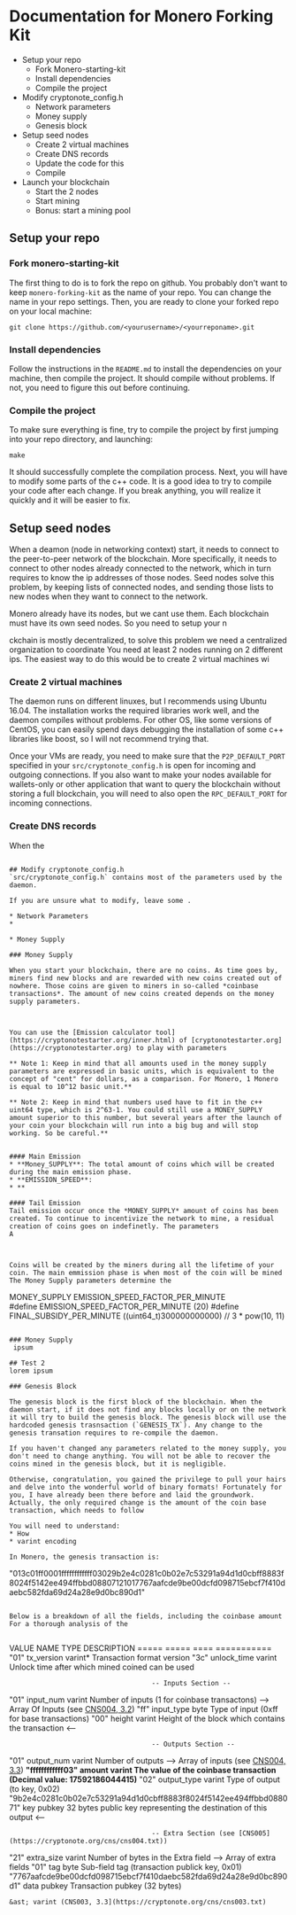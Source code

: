 # Documentation for Monero Forking Kit

<WORK IN PROGRESS>

* Setup your repo
    * Fork Monero-starting-kit
    * Install dependencies
    * Compile the project
* Modify cryptonote_config.h
    * Network parameters
    * Money supply
    * Genesis block
* Setup seed nodes
    * Create 2 virtual machines
    * Create DNS records
    * Update the code for this 
    * Compile 
* Launch your blockchain
    * Start the 2 nodes
    * Start mining
    * Bonus: start a mining pool

## Setup your repo

### Fork monero-starting-kit
The first thing to do is to fork the repo on github. You probably don't want to keep `monero-forking-kit` as the name of your repo. You can change the name in your repo settings. Then, you are ready to clone your forked repo on your local machine:
```
git clone https://github.com/<yourusername>/<yourreponame>.git
```

### Install dependencies
Follow the instructions in the `README.md` to install the dependencies on your machine, then compile the project. It should compile without problems. If not, you need to figure this out before continuing.

### Compile the project
To make sure everything is fine, try to compile the project by first jumping into your repo directory, and launching:
```
make
```
It should successfully complete the compilation process. Next, you will have to modify some parts of the c++ code. It is a good idea to try to compile your code after each change. If you break anything, you will realize it quickly and it will be easier to fix.


## Setup seed nodes
When a deamon (node in networking context) start, it needs to connect to the peer-to-peer network of the blockchain. More specifically, it needs to connect to other nodes already connected to the network, which in turn requires to know the ip addresses of those nodes. Seed nodes solve this problem, by keeping lists of connected nodes, and sending those lists to new nodes when they want to connect to the network.

Monero already have its nodes, but we cant use them. Each blockchain must have its own seed nodes. So you need to setup your n

ckchain is mostly decentralized, to solve this problem we need a centralized organization to coordinate
You need at least 2 nodes running on 2 different ips. The easiest way to do this would be to create 2 virtual machines wi

### Create 2 virtual machines
The daemon runs on different linuxes, but I recommends using Ubuntu 16.04. The installation works the required libraries work well, and the daemon compiles without problems. For other OS, like some versions of CentOS, you can easily spend days debugging the installation of some c++ libraries like boost, so I will not recommend trying that.

Once your VMs are ready, you need to make sure that the `P2P_DEFAULT_PORT` specified in your `src/cryptonote_config.h` is open for incoming and outgoing connections. If you also want to make your nodes available for wallets-only or other application that want to query the blockchain without storing a full blockchain, you will need to also open the `RPC_DEFAULT_PORT` for incoming connections. 

### Create DNS records
When the

```

## Modify cryptonote_config.h 
`src/cryptonote_config.h` contains most of the parameters used by the daemon.

If you are unsure what to modify, leave some .

* Network Parameters
*

* Money Supply

### Money Supply

When you start your blockchain, there are no coins. As time goes by, miners find new blocks and are rewarded with new coins created out of nowhere. Those coins are given to miners in so-called *coinbase transactions*. The amount of new coins created depends on the money supply parameters. 



You can use the [Emission calculator tool](https://cryptonotestarter.org/inner.html) of [cryptonotestarter.org](https://cryptonotestarter.org) to play with parameters

** Note 1: Keep in mind that all amounts used in the money supply parameters are expressed in basic units, which is equivalent to the concept of "cent" for dollars, as a comparison. For Monero, 1 Monero is equal to 10^12 basic unit.**

** Note 2: Keep in mind that numbers used have to fit in the c++ uint64 type, which is 2^63-1. You could still use a MONEY_SUPPLY amount superior to this number, but several years after the launch of your coin your blockchain will run into a big bug and will stop working. So be careful.**


#### Main Emission
* **Money_SUPPLY**: The total amount of coins which will be created during the main emission phase.
* **EMISSION_SPEED**: 
* **

#### Tail Emission
Tail emission occur once the *MONEY_SUPPLY* amount of coins has been created. To continue to incentivize the network to mine, a residual creation of coins goes on indefinetly. The parameters
A



Coins will be created by the miners during all the lifetime of your coin. The main emmission phase is when most of the coin will be mined
The Money Supply parameters determine the 
```
MONEY_SUPPLY
EMISSION_SPEED_FACTOR_PER_MINUTE  
#define EMISSION_SPEED_FACTOR_PER_MINUTE                (20)
#define FINAL_SUBSIDY_PER_MINUTE                        ((uint64_t)300000000000) // 3 * pow(10, 11)
```

### Money Supply
 ipsum

## Test 2
lorem ipsum

### Genesis Block

The genesis block is the first block of the blockchain. When the daemon start, if it does not find any blocks locally or on the network it will try to build the genesis block. The genesis block will use the hardcoded genesis trasnsaction (`GENESIS_TX`). Any change to the genesis transation requires to re-compile the daemon.

If you haven't changed any parameters related to the money supply, you don't need to change anything. You will not be able to recover the coins mined in the genesis block, but it is negligible.

Otherwise, congratulation, you gained the privilege to pull your hairs and delve into the wonderful world of binary formats! Fortunately for you, I have already been there before and laid the groundwork. Actually, the only required change is the amount of the coin base transaction, which needs to follow 

You will need to understand:
* How
* varint encoding

In Monero, the genesis transaction is:
```
"013c01ff0001ffffffffffff03029b2e4c0281c0b02e7c53291a94d1d0cbff8883f8024f5142ee494ffbbd08807121017767aafcde9be00dcfd098715ebcf7f410daebc582fda69d24a28e9d0bc890d1"
```

Below is a breakdown of all the fields, including the coinbase amount
For a thorough analysis of the


```
VALUE            NAME          TYPE     DESCRIPTION
=====            =====         ====     ===========
"01"             tx_version    varint&ast;   Transaction format version
"3c"             unlock_time   varint   Unlock time after which mined coined can be used 

                                        -- Inputs Section --
"01"             input_num     varint   Number of inputs (1 for coinbase transactons)
                                        --> Array Of Inputs (see [CNS004, 3.2](https://cryptonote.org/cns/cns004.txt))
"ff"             input_type    byte     Type of input (0xff for  base transactions)
"00"             height        varint   Height of the block which contains the transaction
                                        <--

                                        -- Outputs Section --
"01"             output_num    varint   Number of outputs
                                        --> Array of inputs (see [CNS004, 3.3](https://cryptonote.org/cns/cns004.txt))
**"ffffffffffff03" amount        varint   The value of the coinbase transaction (Decimal value: 17592186044415)**
"02"             output_type   varint   Type of output (to key, 0x02)
"9b2e4c0281c0b02e7c53291a94d1d0cbff8883f8024f5142ee494ffbbd088071"
                 key           pubkey   32 bytes public key representing the destination of this output
                                        <-- 
                                          
                                        -- Extra Section (see [CNS005](https://cryptonote.org/cns/cns004.txt))
"21"             extra_size    varint   Number of bytes in the Extra field 
                                        --> Array of extra fields
"01"             tag           byte     Sub-field tag (transaction publick key, 0x01)
"7767aafcde9be00dcfd098715ebcf7f410daebc582fda69d24a28e9d0bc890d1"
                 data          pubkey   Transaction pubkey (32 bytes)
```
&ast; varint (CNS003, 3.3](https://cryptonote.org/cns/cns003.txt)
